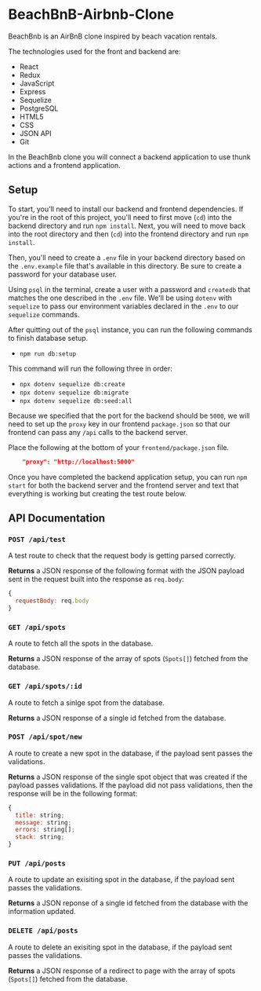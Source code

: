 # BeachBnB-Airbnb-Clone

BeachBnb is an AirBnB clone inspired by beach vacation rentals.

The technologies used for the front and backend are:
* React
* Redux
* JavaScript
* Express
* Sequelize
* PostgreSQL
* HTML5
* CSS
* JSON API
* Git

In the BeachBnb clone you will connect a backend application to use thunk
actions and a frontend application.


## Setup

To start, you'll need to install our backend and frontend dependencies. If you're in the root
of this project, you'll need to first move (`cd`) into the backend directory and
run `npm install`. Next, you will need to move back into the root directory and then (`cd`) into the frontend directory and run `npm install`.

Then, you'll need to create a `.env` file in your backend directory based on the `.env.example` file
that's available in this directory. Be sure to create a password for your
database user.

Using `psql` in the terminal, create a user with a password and `createdb` that
matches the one described in the `.env` file. We'll be using `dotenv` with
`sequelize` to pass our environment variables declared in the `.env` to our
`sequelize` commands.

After quitting out of the `psql` instance, you can run the following commands to
finish database setup.

* `npm run db:setup`

This command will run the following three in order:

* `npx dotenv sequelize db:create`
* `npx dotenv sequelize db:migrate`
* `npx dotenv sequelize db:seed:all`

Because we specified that the port for the backend should be `5000`, we will
need to set up the `proxy` key in our frontend `package.json` so that our
frontend can pass any `/api` calls to the backend server.

Place the following at the bottom of your `frontend/package.json` file.

```json
    "proxy": "http://localhost:5000"
```

Once you have completed the backend application setup, you can run `npm start` for both the backend server and the frontend server and text  that everything is working but creating the test route below.

## API Documentation

### `POST /api/test`

A test route to check that the request body is getting parsed correctly.

**Returns** a JSON response of the following format with the JSON payload sent
in the request built into the response as `req.body`:

```javascript
{
  requestBody: req.body
}
```

### `GET /api/spots`

A route to fetch all the spots in the database.

**Returns** a JSON response of the array of spots (`Spots[]`) fetched from the database.

### `GET /api/spots/:id`

A route to fetch a sinlge spot from the database.

**Returns** a JSON response of a single id fetched from the database.


### `POST /api/spot/new`

A route to create a new spot in the database, if the payload sent passes
the validations.

**Returns** a JSON response of the single spot object that was created if the
payload passes validations. If the payload did not pass validations, then the
response will be in the following format:

```javascript
{
  title: string;
  message: string;
  errors: string[];
  stack: string;
}
```

### `PUT /api/posts`
A route to update an exisiting spot in the database, if the payload sent passes the validations.

**Returns** a JSON reponse of a single id fetched from the database with the information updated.




### `DELETE /api/posts`
A route to delete an exisiting spot in the database, if the payload sent passes the validations.

**Returns** a JSON response of a redirect to page with the array of spots (`Spots[]`) fetched from the database.

